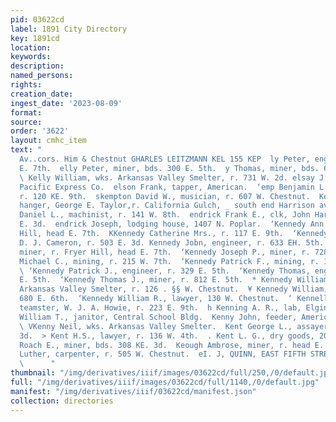 ```yaml
---
pid: 03622cd
label: 1891 City Directory
key: 1891cd
location: 
keywords: 
description: 
named_persons: 
rights: 
creation_date: 
ingest_date: '2023-08-09'
format: 
source: 
order: '3622'
layout: cmhc_item
text: "                                                                              Bolter
  Av..cors. Him & Chestnut GHARLES LEITZMANN KEL 155 KEP  ly Peter, engineer, r. 700
  E. 7th.  elly Peter, miner, bds. 300 E. 5th.  y Thomas, miner, bds. 629 E. 5th.
  \ Kelly William, wks. Arkansas Valley Smelter, r. 731 W. 2d. elsay J. S., messenger
  Pacific Express Co.  elson Frank, tapper, American.  ‘emp Benjamin L., blksmith,
  r. 120 KE. 9th.  skempton David W., musician, r. 607 W. Chestnut.  Kendall A., paper
  hanger, George E. Taylor,r. California Gulch, _ south end Harrison av.  ‘Kendrick
  Daniel L., machinist, r. 141 W. 8th.  endrick Frank E., clk, John Harvey, r. 222
  E. 3d.  endrick Joseph, lodging house, 1407 N. Poplar.  ‘Kennedy Ann Mrs., r. Fryer
  Hill, head E. 7th.  KKennedy Catherine Mrs., r. 117 E. 9th.  ‘Kennedy Hugh D., bartender,
  D. J. Cameron, r. 503 E. 3d. Kennedy Jobn, engineer, r. 633 EH. 5th.  aRennedy John,
  miner, r. Fryer Hill, head E. 7th.  ‘Kennedy Joseph P., miner, r. 728 E. 6th.  ‘Kennedy
  Michael C., mining, r. 215 W. 7th.  ‘Kennedy Patrick F., mining, r. 117 EH, 9th.
  \ ‘Kennedy Patrick J., engineer, r. 329 E. 5th.  ‘Kennedy Thomas, engineer, r. 633
  E. 5th.  ‘Kennedy Thomas J., miner, r. 812 E. 5th.  * Kennedy William, furnaceman,
  Arkansas Valley Smelter, r. 126 . §§ W. Chestnut.  ¥ Kennedy William, miner, bds.
  680 E. 6th.  ‘Kennedy William R., lawyer, 130 W. Chestnut.  ‘ Kennelly William <A.,
  teamster, W. J. A. Howie, r. 223 E. 9th.  h Kenning A. R., lab, Elgin Smelter.  ,ennon
  William T., janitor, Central School Bldg.  Kenny John, feeder, American Smelter.
  \ VKenny Neil, wks. Arkansas Valley Smelter.  Kent George L., assayer, r. 222 E.
  3d.  > Kent H.S., lawyer, r. 136 W. 4th.  . Kent L. G., dry goods, 200 E. 3d.  Kent
  Roach E., miner, bds. 308 KE. 3d.  Keough Ambrose, miner, r. head E. 5th.  Keplinger
  Luther, carpenter, r. 505 W. Chestnut.  eI. J, QUINN, EAST FIFTH STREET. WALL PAPER
  \      "
thumbnail: "/img/derivatives/iiif/images/03622cd/full/250,/0/default.jpg"
full: "/img/derivatives/iiif/images/03622cd/full/1140,/0/default.jpg"
manifest: "/img/derivatives/iiif/03622cd/manifest.json"
collection: directories
---
```

